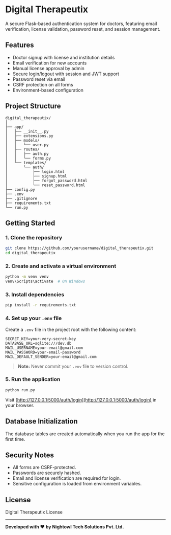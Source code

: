 # Digital Therapeutix

A secure Flask-based authentication system for doctors, featuring email verification, license validation, password reset, and session management.

## Features

- Doctor signup with license and institution details
- Email verification for new accounts
- Manual license approval by admin
- Secure login/logout with session and JWT support
- Password reset via email
- CSRF protection on all forms
- Environment-based configuration

## Project Structure

```
digital_therapeutix/
│
├── app/
│   ├── __init__.py
│   ├── extensions.py
│   ├── models/
│   │   └── user.py
│   ├── routes/
│   │   ├── auth.py
│   │   └── forms.py
│   └── templates/
│       └── auth/
│           ├── login.html
│           ├── signup.html
│           ├── forgot_password.html
│           └── reset_password.html
├── config.py
├── .env
├── .gitignore
├── requirements.txt
└── run.py
```

## Getting Started

### 1. Clone the repository

```sh
git clone https://github.com/yourusername/digital_therapeutix.git
cd digital_therapeutix
```

### 2. Create and activate a virtual environment

```sh
python -m venv venv
venv\Scripts\activate  # On Windows
```

### 3. Install dependencies

```sh
pip install -r requirements.txt
```

### 4. Set up your `.env` file

Create a `.env` file in the project root with the following content:

```
SECRET_KEY=your-very-secret-key
DATABASE_URL=sqlite:///dev.db
MAIL_USERNAME=your-email@gmail.com
MAIL_PASSWORD=your-email-password
MAIL_DEFAULT_SENDER=your-email@gmail.com
```

> **Note:** Never commit your `.env` file to version control.

### 5. Run the application

```sh
python run.py
```

Visit [http://127.0.0.1:5000/auth/login](http://127.0.0.1:5000/auth/login) in your browser.

## Database Initialization

The database tables are created automatically when you run the app for the first time.

## Security Notes

- All forms are CSRF-protected.
- Passwords are securely hashed.
- Email and license verification are required for login.
- Sensitive configuration is loaded from environment variables.

## License

Digital Therapeutix License

---

**Developed with ❤️ by Nightowl Tech Solutions Pvt. Ltd.**

